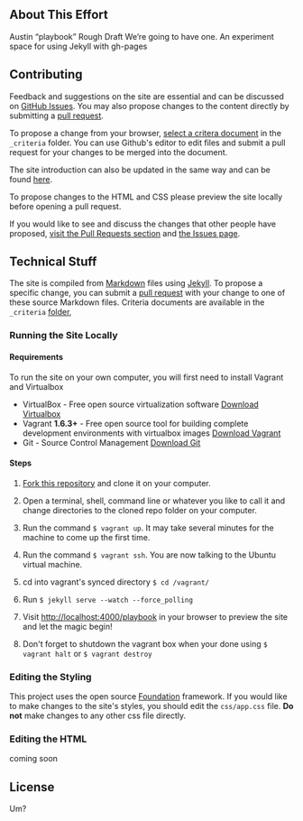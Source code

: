 ## About This Effort

Austin “playbook” Rough Draft We’re going to have one.
An experiment space for using Jekyll with gh-pages

## Contributing
Feedback and suggestions on the site are essential and can be discussed on [GitHub Issues](https://github.com/cityofaustin/playbook/issues). You may also propose changes to the content directly by submitting a [pull request](https://help.github.com/articles/creating-a-pull-request "More Information on Submitting Pull Requests").

To propose a change from your browser, [select a critera document](https://github.com/cityofaustin/playbook/tree/master/_criteria "Link to the Criteria Markdown files") in the `_criteria` folder. You can use Github's editor to edit files and submit a pull request for your changes to be merged into the document.

The site introduction can also be updated in the same way and can be found [here](https://github.com/cityofaustin/playbook/blob/master/_includes/intro.md "Link to the intro Markdown File").

To propose changes to the HTML and CSS please preview the site locally before opening a pull request.

If you would like to see and discuss the changes that other people have proposed, [visit the Pull Requests section](https://github.com/cityofaustin/playbook/pulls "Link to the Pull Requests Section of Github") and [the Issues page](https://github.com/cityofaustin/playbook/issues "Link to the Issues Section of Github").

## Technical Stuff

The site is compiled from [Markdown](http://kramdown.gettalong.org/ "Link to More Information About Markdown") files using [Jekyll](https://github.com/jekyll/jekyll "Link to More Information about Jekyll"). To propose a specific change, you can submit a [pull request](https://help.github.com/articles/creating-a-pull-request "More Information on Submitting Pull Requests") with your change to one of these source Markdown files. Criteria documents  are available in the `_criteria` [folder](https://github.com/cityofaustin/playbook/tree/master/_criteria "Link to the criteria Markdown files"), 

### Running the Site Locally
#### Requirements

To run the site on your own computer, you will first need to install Vagrant and Virtualbox

- VirtualBox - Free open source virtualization software [Download Virtualbox](https://www.virtualbox.org/wiki/Downloads)
- Vagrant **1.6.3+** - Free open source tool for building complete development environments with virtualbox images [Download Vagrant](https://www.vagrantup.com)
- Git - Source Control Management [Download Git](http://git-scm.com/downloads)

#### Steps

1. [Fork this repository](http://help.github.com/fork-a-repo/ "Instructions for Forking Your Repository") and clone it on your computer.

2. Open a terminal, shell, command line or whatever you like to call it and change directories to the cloned repo folder on your computer.

3. Run the command `$ vagrant up`. It may take several minutes for the machine to come up the first time. 

4. Run the command `$ vagrant ssh`. You are now talking to the Ubuntu virtual machine.

5. cd into vagrant's synced directory `$ cd /vagrant/`

6. Run `$ jekyll serve --watch --force_polling`

7. Visit [http://localhost:4000/playbook](http://localhost:4000/playbook/) in your browser to preview the site and let the magic begin!

8. Don't forget to shutdown the vagrant box when your done using `$ vagrant halt` or `$ vagrant destroy` 

### Editing the Styling

This project uses the open source [Foundation](http://foundation.zurb.com/ "Link to Learn More About Foundation") framework. If you would like to make changes to the site's styles, you should edit the `css/app.css` file. 
**Do not** make changes to any other css file directly.

### Editing the HTML

coming soon


## License
Um?
